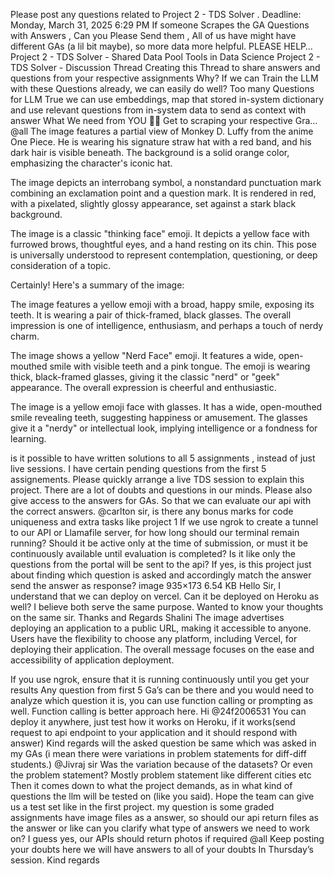 Please post any questions related to Project 2 - TDS Solver . Deadline: Monday, March 31, 2025 6:29 PM
If someone Scrapes the GA Questions with Answers , Can you Please Send them , All of us have might have different GAs (a lil bit maybe), so more data more helpful. PLEASE HELP… Project 2 - TDS Solver - Shared Data Pool Tools in Data Science Project 2 - TDS Solver - Discussion Thread Creating this Thread to share answers and questions from your respective assignments Why? If we can Train the LLM with these Questions already, we can easily do well? Too many Questions for LLM True we can use embeddings, map that stored in-system dictionary and use relevant questions from in-system data to send as context with answer What We need from YOU 🫵🏽
Get to scraping your respective Gra… @all
The image features a partial view of Monkey D. Luffy from the anime One Piece. He is wearing his signature straw hat with a red band, and his dark hair is visible beneath. The background is a solid orange color, emphasizing the character's iconic hat.

The image depicts an interrobang symbol, a nonstandard punctuation mark combining an exclamation point and a question mark. It is rendered in red, with a pixelated, slightly glossy appearance, set against a stark black background.

The image is a classic "thinking face" emoji. It depicts a yellow face with furrowed brows, thoughtful eyes, and a hand resting on its chin. This pose is universally understood to represent contemplation, questioning, or deep consideration of a topic.

Certainly! Here's a summary of the image:

The image features a yellow emoji with a broad, happy smile, exposing its teeth. It is wearing a pair of thick-framed, black glasses. The overall impression is one of intelligence, enthusiasm, and perhaps a touch of nerdy charm.

The image shows a yellow "Nerd Face" emoji. It features a wide, open-mouthed smile with visible teeth and a pink tongue. The emoji is wearing thick, black-framed glasses, giving it the classic "nerd" or "geek" appearance. The overall expression is cheerful and enthusiastic.

The image is a yellow emoji face with glasses. It has a wide, open-mouthed smile revealing teeth, suggesting happiness or amusement. The glasses give it a "nerdy" or intellectual look, implying intelligence or a fondness for learning. 

is it possible to have written solutions to all 5 assignments , instead of just live sessions. I have certain pending questions from the first 5 assignements.
Please quickly arrange a live TDS session to explain this project. There are a lot of doubts and questions in our minds.
Please also give access to the answers for GAs. So that we can evaluate our api with the correct answers.
@carlton sir, is there any bonus marks for code uniqueness and extra tasks like project 1
If we use ngrok to create a tunnel to our API or Llamafile server, for how long should our terminal remain running? Should it be active only at the time of submission, or must it be continuously available until evaluation is completed?
Is it like only the questions from the portal will be sent to the api? If yes, is this project just about finding which question is asked and accordingly match the answer send the answer as response?
image 935×173 6.54 KB Hello Sir, I understand that we can deploy on vercel. Can it be deployed on Heroku as well? I believe both serve the same purpose. Wanted to know your thoughts on the same sir. Thanks and Regards Shalini
The image advertises deploying an application to a public URL, making it accessible to anyone. Users have the flexibility to choose any platform, including Vercel, for deploying their application. The overall message focuses on the ease and accessibility of application deployment.

If you use ngrok, ensure that it is running continuously until you get your results
Any question from first 5 Ga’s can be there and you would need to analyze which question it is, you can use function calling or prompting as well. Function calling is better approach here.
Hi @24f2006531 You can deploy it anywhere, just test how it works on Heroku, if it works(send request to api endpoint to your application and it should respond with answer) Kind regards
will the asked question be same which was asked in my GAs (i mean there were variations in problem statements for diff-diff students.) @Jivraj sir
Was the variation because of the datasets? Or even the problem statement?
Mostly problem statement like different cities etc
Then it comes down to what the project demands, as in what kind of questions the llm will be tested on (like you said). Hope the team can give us a test set like in the first project.
my question is some graded assignments have image files as a answer, so should our api return files as the answer or like can you clarify what type of answers we need to work on?
I guess yes, our APIs should return photos if required
@all Keep posting your doubts here we will have answers to all of your doubts   In Thursday’s session. Kind regards
